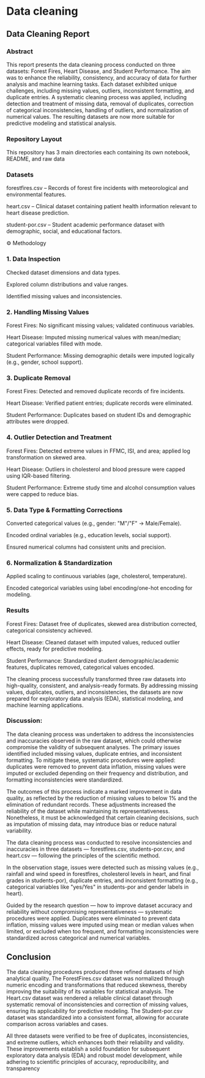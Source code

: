 # Data cleaning

## Data Cleaning Report
### Abstract

This report presents the data cleaning process conducted on three datasets: Forest Fires, Heart Disease, and Student Performance. The aim was to enhance the reliability, consistency, and accuracy of data for further analysis and machine learning tasks. Each dataset exhibited unique challenges, including missing values, outliers, inconsistent formatting, and duplicate entries. A systematic cleaning process was applied, including detection and treatment of missing data, removal of duplicates, correction of categorical inconsistencies, handling of outliers, and normalization of numerical values. The resulting datasets are now more suitable for predictive modeling and statistical analysis.

### Repository Layout

This repository has 3 main directories  each containing its own notebook, README, and raw data


### Datasets

forestfires.csv – Records of forest fire incidents with meteorological and environmental features.

heart.csv – Clinical dataset containing patient health information relevant to heart disease prediction.

student-por.csv – Student academic performance dataset with demographic, social, and educational factors.

⚙️ Methodology
### 1. Data Inspection

Checked dataset dimensions and data types.

Explored column distributions and value ranges.

Identified missing values and inconsistencies.

### 2. Handling Missing Values

Forest Fires: No significant missing values; validated continuous variables.

Heart Disease: Imputed missing numerical values with mean/median; categorical variables filled with mode.

Student Performance: Missing demographic details were imputed logically (e.g., gender, school support).

### 3. Duplicate Removal

Forest Fires: Detected and removed duplicate records of fire incidents.

Heart Disease: Verified patient entries; duplicate records were eliminated.

Student Performance: Duplicates based on student IDs and demographic attributes were dropped.

### 4. Outlier Detection and Treatment

Forest Fires: Detected extreme values in FFMC, ISI, and area; applied log transformation on skewed area.

Heart Disease: Outliers in cholesterol and blood pressure were capped using IQR-based filtering.

Student Performance: Extreme study time and alcohol consumption values were capped to reduce bias.

### 5. Data Type & Formatting Corrections

Converted categorical values (e.g., gender: "M"/"F" → Male/Female).

Encoded ordinal variables (e.g., education levels, social support).

Ensured numerical columns had consistent units and precision.

### 6. Normalization & Standardization

Applied scaling to continuous variables (age, cholesterol, temperature).

Encoded categorical variables using label encoding/one-hot encoding for modeling.

### Results

Forest Fires: Dataset free of duplicates, skewed area distribution corrected, categorical consistency achieved.

Heart Disease: Cleaned dataset with imputed values, reduced outlier effects, ready for predictive modeling.

Student Performance: Standardized student demographic/academic features, duplicates removed, categorical values encoded.


The cleaning process successfully transformed three raw datasets into high-quality, consistent, and analysis-ready formats. By addressing missing values, duplicates, outliers, and inconsistencies, the datasets are now prepared for exploratory data analysis (EDA), statistical modeling, and machine learning applications.



### Discussion: 

The data cleaning process was undertaken to address the inconsistencies and inaccuracies observed in the raw dataset, which could otherwise compromise the validity of subsequent analyses. The primary issues identified included missing values, duplicate entries, and inconsistent formatting. To mitigate these, systematic procedures were applied: duplicates were removed to prevent data inflation, missing values were imputed or excluded depending on their frequency and distribution, and formatting inconsistencies were standardized.

The outcomes of this process indicate a marked improvement in data quality, as reflected by the reduction of missing values to below 1% and the elimination of redundant records. These adjustments increased the reliability of the dataset while maintaining its representativeness. Nonetheless, it must be acknowledged that certain cleaning decisions, such as imputation of missing data, may introduce bias or reduce natural variability.

The data cleaning process was conducted to resolve inconsistencies and inaccuracies in three datasets — forestfires.csv, students-por.csv, and heart.csv — following the principles of the scientific method.

In the observation stage, issues were detected such as missing values (e.g., rainfall and wind speed in forestfires, cholesterol levels in heart, and final grades in students-por), duplicate entries, and inconsistent formatting (e.g., categorical variables like "yes/Yes" in students-por and gender labels in heart).

Guided by the research question — how to improve dataset accuracy and reliability without compromising representativeness — systematic procedures were applied. Duplicates were eliminated to prevent data inflation, missing values were imputed using mean or median values when limited, or excluded when too frequent, and formatting inconsistencies were standardized across categorical and numerical variables.


## Conclusion

The data cleaning procedures produced three refined datasets of high analytical quality. The ForestFires.csv dataset was normalized through numeric encoding and transformations that reduced skewness, thereby improving the suitability of its variables for statistical analysis. The Heart.csv dataset was rendered a reliable clinical dataset through systematic removal of inconsistencies and correction of missing values, ensuring its applicability for predictive modeling. The Student-por.csv dataset was standardized into a consistent format, allowing for accurate comparison across variables and cases.

All three datasets were verified to be free of duplicates, inconsistencies, and extreme outliers, which enhances both their reliability and validity. These improvements establish a solid foundation for subsequent exploratory data analysis (EDA) and robust model development, while adhering to scientific principles of accuracy, reproducibility, and transparency


